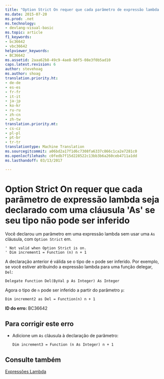 ```yaml
---
title: "Option Strict On requer que cada parâmetro de expressão lambda seja declarado com uma cláusula &quot;As&quot; se seu tipo não pode ser inferido | Documentos do Microsoft"
ms.date: 2015-07-20
ms.prod: .net
ms.technology:
- devlang-visual-basic
ms.topic: article
f1_keywords:
- bc36642
- vbc36642
helpviewer_keywords:
- BC36642
ms.assetid: 2aaa62b8-49c9-4ae8-b0f5-08e3f0b5ad10
caps.latest.revision: 6
author: stevehoag
ms.author: shoag
translation.priority.ht:
- de-de
- es-es
- fr-fr
- it-it
- ja-jp
- ko-kr
- ru-ru
- zh-cn
- zh-tw
translation.priority.mt:
- cs-cz
- pl-pl
- pt-br
- tr-tr
translationtype: Machine Translation
ms.sourcegitcommit: a06bd2a17f1d6c7308fa6337c866c1ca2e7281c0
ms.openlocfilehash: c0fedb7f15d228522c13bb3b6a260ceb4711a1dd
ms.lasthandoff: 03/13/2017

---
```

# <a name="option-strict-on-requires-each-lambda-expression-parameter-to-be-declared-with-an-39as39-clause-if-its-type-cannot-be-inferred"></a>Option Strict On requer que cada parâmetro de expressão lambda seja declarado com uma cláusula 'As' se seu tipo não pode ser inferido
Você declarou um parâmetro em uma expressão lambda sem usar uma `As` cláusula, com `Option Strict` em.  
  
```  
' Not valid when Option Strict is on.  
' Dim increment1 = Function (n) n + 1  
```  
  
 A declaração anterior é válida se o tipo de `n` pode ser inferido. Por exemplo, se você estiver atribuindo a expressão lambda para uma função delegar, `Del`:  
  
```  
Delegate Function Del(ByVal p As Integer) As Integer  
```  
  
 Agora o tipo de `n` pode ser inferido a partir do parâmetro `p`:  
  
```  
Dim increment2 as Del = Function(n) n + 1  
```  
  
 **ID do erro:** BC36642  
  
## <a name="to-correct-this-error"></a>Para corrigir este erro  
  
-   Adicione um `As` cláusula à declaração de parâmetro:  
  
    ```  
    Dim increment3 = Function (n As Integer) n + 1  
    ```  
  
## <a name="see-also"></a>Consulte também  
 [Expressões Lambda](../../visual-basic/programming-guide/language-features/procedures/lambda-expressions.md)
